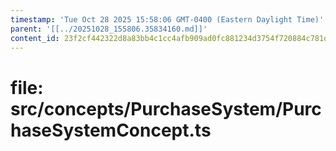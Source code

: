 ```yaml
---
timestamp: 'Tue Oct 28 2025 15:58:06 GMT-0400 (Eastern Daylight Time)'
parent: '[[../20251028_155806.35834160.md]]'
content_id: 23f2cf442322d8a83bb4c1cc4afb909ad0fc881234d3754f720884c781d2da96
---
```


# file: src/concepts/PurchaseSystem/PurchaseSystemConcept.ts

```typescript
```
